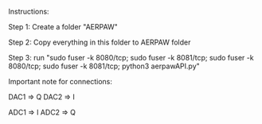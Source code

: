 Instructions:

Step 1: Create a folder "AERPAW"

Step 2: Copy everything in this folder to AERPAW folder

Step 3: run  "sudo fuser -k 8080/tcp; sudo fuser -k 8081/tcp; sudo fuser -k 8080/tcp; sudo fuser -k 8081/tcp; python3 aerpawAPI.py"

Important note for connections:

DAC1 => Q
DAC2 => I

ADC1 => I
ADC2 => Q
